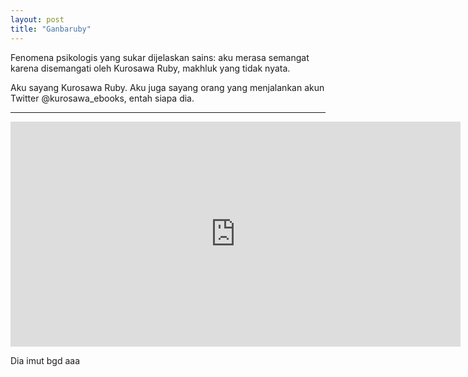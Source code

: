 ```yaml
---
layout: post
title: "Ganbaruby"
---
```


Fenomena psikologis yang sukar dijelaskan sains: aku merasa semangat karena disemangati oleh Kurosawa Ruby, makhluk yang tidak nyata.

Aku sayang Kurosawa Ruby. Aku juga sayang orang yang menjalankan akun Twitter @kurosawa_ebooks, entah siapa dia.

---

<iframe width="720" height="360" src="https://www.youtube-nocookie.com/embed/c-sLJDDPGGU" frameborder="0" allow="accelerometer; encrypted-media; gyroscope; picture-in-picture" allowfullscreen></iframe>

Dia imut bgd aaa

